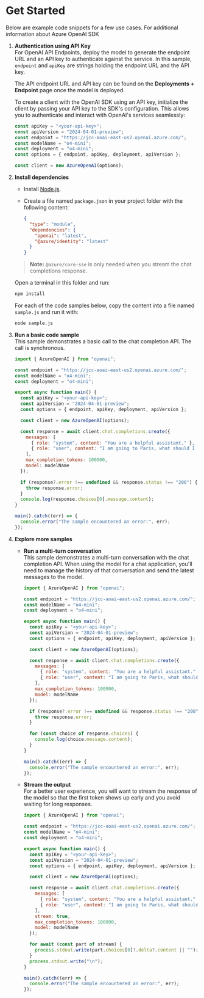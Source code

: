 # Get Started

Below are example code snippets for a few use cases. For additional information about Azure OpenAI SDK

1. **Authentication using API Key**  
   For OpenAI API Endpoints, deploy the model to generate the endpoint URL and an API key to authenticate against the service. In this sample, `endpoint` and `apiKey` are strings holding the endpoint URL and the API key.

   The API endpoint URL and API key can be found on the **Deployments + Endpoint** page once the model is deployed.

   To create a client with the OpenAI SDK using an API key, initialize the client by passing your API key to the SDK's configuration. This allows you to authenticate and interact with OpenAI's services seamlessly:

   ```javascript
   const apiKey = "<your-api-key>";
   const apiVersion = "2024-04-01-preview";
   const endpoint = "https://jcc-aoai-east-us2.openai.azure.com/";
   const modelName = "o4-mini";
   const deployment = "o4-mini";
   const options = { endpoint, apiKey, deployment, apiVersion };

   const client = new AzureOpenAI(options);
   ```

2. **Install dependencies**  
   - Install [Node.js](https://nodejs.org/).  
   - Create a file named `package.json` in your project folder with the following content:

     ```json
     {
       "type": "module",
       "dependencies": {
         "openai": "latest",
         "@azure/identity": "latest"
       }
     }
     ```

   > **Note:** `@azure/core-sse` is only needed when you stream the chat completions response.

   Open a terminal in this folder and run:

   ```bash
   npm install
   ```

   For each of the code samples below, copy the content into a file named `sample.js` and run it with:

   ```bash
   node sample.js
   ```

3. **Run a basic code sample**  
   This sample demonstrates a basic call to the chat completion API. The call is synchronous.

   ```javascript
   import { AzureOpenAI } from "openai";

   const endpoint = "https://jcc-aoai-east-us2.openai.azure.com/";
   const modelName = "o4-mini";
   const deployment = "o4-mini";

   export async function main() {
     const apiKey = "<your-api-key>";
     const apiVersion = "2024-04-01-preview";
     const options = { endpoint, apiKey, deployment, apiVersion };

     const client = new AzureOpenAI(options);

     const response = await client.chat.completions.create({
       messages: [
         { role: "system", content: "You are a helpful assistant." },
         { role: "user", content: "I am going to Paris, what should I see?" }
       ],
       max_completion_tokens: 100000,
       model: modelName
     });

     if (response?.error !== undefined && response.status !== "200") {
       throw response.error;
     }
     console.log(response.choices[0].message.content);
   }

   main().catch((err) => {
     console.error("The sample encountered an error:", err);
   });
   ```

4. **Explore more samples**  
   - **Run a multi-turn conversation**  
     This sample demonstrates a multi-turn conversation with the chat completion API. When using the model for a chat application, you'll need to manage the history of that conversation and send the latest messages to the model.

     ```javascript
     import { AzureOpenAI } from "openai";

     const endpoint = "https://jcc-aoai-east-us2.openai.azure.com/";
     const modelName = "o4-mini";
     const deployment = "o4-mini";

     export async function main() {
       const apiKey = "<your-api-key>";
       const apiVersion = "2024-04-01-preview";
       const options = { endpoint, apiKey, deployment, apiVersion };

       const client = new AzureOpenAI(options);

       const response = await client.chat.completions.create({
         messages: [
           { role: "system", content: "You are a helpful assistant." },
           { role: "user", content: "I am going to Paris, what should I see?" }
         ],
         max_completion_tokens: 100000,
         model: modelName
       });

       if (response?.error !== undefined && response.status !== "200") {
         throw response.error;
       }

       for (const choice of response.choices) {
         console.log(choice.message.content);
       }
     }

     main().catch((err) => {
       console.error("The sample encountered an error:", err);
     });
     ```

   - **Stream the output**  
     For a better user experience, you will want to stream the response of the model so that the first token shows up early and you avoid waiting for long responses.

     ```javascript
     import { AzureOpenAI } from "openai";

     const endpoint = "https://jcc-aoai-east-us2.openai.azure.com/";
     const modelName = "o4-mini";
     const deployment = "o4-mini";

     export async function main() {
       const apiKey = "<your-api-key>";
       const apiVersion = "2024-04-01-preview";
       const options = { endpoint, apiKey, deployment, apiVersion };

       const client = new AzureOpenAI(options);

       const response = await client.chat.completions.create({
         messages: [
           { role: "system", content: "You are a helpful assistant." },
           { role: "user", content: "I am going to Paris, what should I see?" }
         ],
         stream: true,
         max_completion_tokens: 100000,
         model: modelName
       });

       for await (const part of stream) {
         process.stdout.write(part.choices[0]?.delta?.content || "");
       }
       process.stdout.write("\n");
     }

     main().catch((err) => {
       console.error("The sample encountered an error:", err);
     });
     ```
